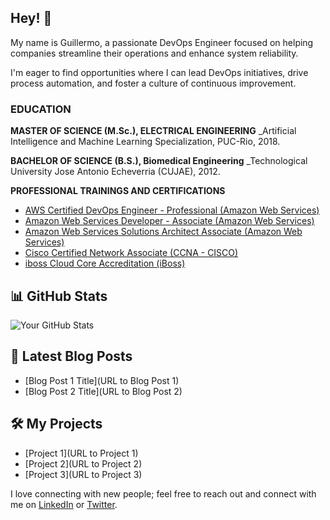 ## Hey! 👋

My name is Guillermo, a passionate DevOps Engineer focused on helping companies streamline their operations and enhance system reliability. 

I'm eager to find opportunities where I can lead DevOps initiatives, drive process automation, and foster a culture of continuous improvement.

### EDUCATION

**MASTER OF SCIENCE (M.Sc.), ELECTRICAL ENGINEERING**
_Artificial Intelligence and Machine Learning Specialization, PUC-Rio, 2018.
<!--Pontifical Catholic University of Rio de Janeiro ()-->


**BACHELOR OF SCIENCE (B.S.), Biomedical Engineering**
_Technological University Jose Antonio Echeverria (CUJAE), 2012.


**PROFESSIONAL TRAININGS AND CERTIFICATIONS**

* [AWS Certified DevOps Engineer - Professional (Amazon Web Services)](images/tensorflow-developer-certificate.png)
* [Amazon Web Services Developer - Associate (Amazon Web Services)](images/machine-learning.png)
* [Amazon Web Services Solutions Architect Associate (Amazon Web Services)]()
* [Cisco Certified Network Associate (CCNA - CISCO)](images/developing-apps-java-app-engine.png)
* [iboss Cloud Core Accreditation (iBoss)](images/mobile-web-development.png)

## 📊 GitHub Stats

![Your GitHub Stats](https://github-readme-stats.vercel.app/api?username=GEDomech&show_icons=true)

## 📝 Latest Blog Posts

- [Blog Post 1 Title](URL to Blog Post 1)
- [Blog Post 2 Title](URL to Blog Post 2)

## 🛠️ My Projects

- [Project 1](URL to Project 1)
- [Project 2](URL to Project 2)
- [Project 3](URL to Project 3)


I love connecting with new people; feel free to reach out and connect with me on [LinkedIn](https://www.linkedin.com/in/gedomech/) or [Twitter](https://twitter.com/gedomech). 


<!--
**gedomech/gedomech** is a ✨ _special_ ✨ repository because its `README.md` (this file) appears on your GitHub profile.

Here are some ideas to get you started:

- 🔭 I’m currently working on ...
- 🌱 I’m currently learning ...
- 👯 I’m looking to collaborate on ...
- 🤔 I’m looking for help with ...
- 💬 Ask me about ...
- 📫 How to reach me: ...
- 😄 Pronouns: ...
- ⚡ Fun fact: ...
-->
